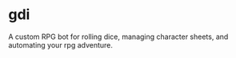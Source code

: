 # gdi
A custom RPG bot for rolling dice, managing character sheets, and automating your rpg adventure.
